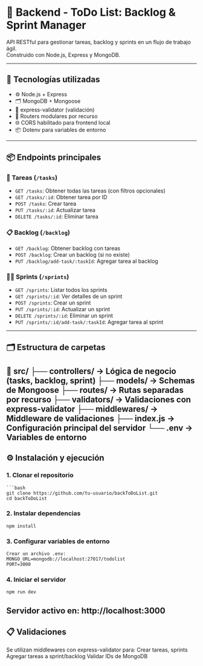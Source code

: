 # 🧠 Backend - ToDo List: Backlog & Sprint Manager

API RESTful para gestionar tareas, backlog y sprints en un flujo de trabajo ágil.  
Construido con Node.js, Express y MongoDB.

---

## 🚀 Tecnologías utilizadas

- ⚙️ Node.js + Express
- 🗂 MongoDB + Mongoose
- 🧪 express-validator (validación)
- 🔀 Routers modulares por recurso
- 🌐 CORS habilitado para frontend local
- 📦 Dotenv para variables de entorno

---

## 📦 Endpoints principales

### 📝 Tareas (`/tasks`)
- `GET /tasks`: Obtener todas las tareas (con filtros opcionales)
- `GET /tasks/:id`: Obtener tarea por ID
- `POST /tasks`: Crear tarea
- `PUT /tasks/:id`: Actualizar tarea
- `DELETE /tasks/:id`: Eliminar tarea

### 📋 Backlog (`/backlog`)
- `GET /backlog`: Obtener backlog con tareas
- `POST /backlog`: Crear un backlog (si no existe)
- `PUT /backlog/add-task/:taskId`: Agregar tarea al backlog

### 🏃‍♂️ Sprints (`/sprints`)
- `GET /sprints`: Listar todos los sprints
- `GET /sprints/:id`: Ver detalles de un sprint
- `POST /sprints`: Crear un sprint
- `PUT /sprints/:id`: Actualizar un sprint
- `DELETE /sprints/:id`: Eliminar un sprint
- `PUT /sprints/:id/add-task/:taskId`: Agregar tarea al sprint

---

## 🗂 Estructura de carpetas

📁 src/ 
├── controllers/ → Lógica de negocio (tasks, backlog, sprint) 
├── models/ → Schemas de Mongoose 
├── routes/ → Rutas separadas por recurso 
├── validators/ → Validaciones con express-validator 
├── middlewares/ → Middleware de validaciones 
├── index.js → Configuración principal del servidor 
└── .env → Variables de entorno
---

## ⚙️ Instalación y ejecución

### 1. Clonar el repositorio

    ```bash
    git clone https://github.com/tu-usuario/backToDoList.git
    cd backToDoList
### 2. Instalar dependencias
    npm install
### 3. Configurar variables de entorno
    Crear un archivo .env:
    MONGO_URL=mongodb://localhost:27017/todolist
    PORT=3000
### 4. Iniciar el servidor
    npm run dev
Servidor activo en: http://localhost:3000
---
## 📋 Validaciones
Se utilizan middlewares con express-validator para:
Crear tareas, sprints
Agregar tareas a sprint/backlog
Validar IDs de MongoDB


